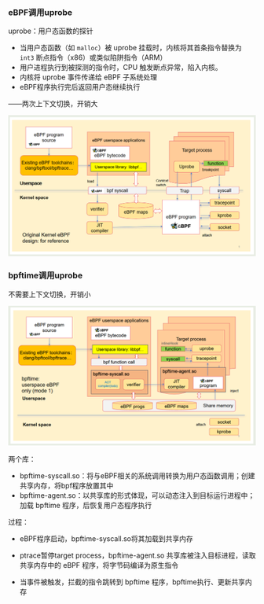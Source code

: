 ### eBPF调用uprobe

uprobe：用户态函数的探针

* 当用户态函数（如 `malloc`）被 uprobe 挂载时，内核将其首条指令替换为 `int3` 断点指令（x86）或类似陷阱指令（ARM）
* 用户进程执行到被探测的指令时，CPU 触发断点异常，陷入内核。
* 内核将 uprobe 事件传递给 eBPF 子系统处理
* eBPF程序执行完后返回用户态继续执行

——两次上下文切换，开销大

<img src="..\..\..\assets\image-20250729190532219.png" alt="image-20250729190532219" style="zoom:81%;" />

### bpftime调用uprobe

不需要上下文切换，开销小

<img src="..\..\..\assets\image-20250729192542072.png" alt="image-20250729192542072" style="zoom:90%;" />

两个库：

* bpftime-syscall.so：将与eBPF相关的系统调用转换为用户态函数调用；创建共享内存，将bpf程序放置其中
* bpftime-agent.so：以共享库的形式体现，可以动态注入到目标运行进程中；加载 bpftime 程序，后恢复用户态程序执行

过程：

* eBPF程序启动，bpftime-syscall.so将其加载到共享内存

* ptrace暂停target process，bpftime-agent.so 共享库被注入目标进程，读取共享内存中的 eBPF 程序，将字节码编译为原生指令

* 当事件被触发，拦截的指令跳转到 bpftime 程序，bpftime执行、更新共享内存

  